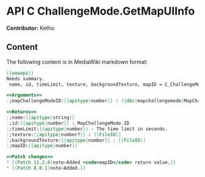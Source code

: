 # API C ChallengeMode.GetMapUIInfo

**Contributor:** Ketho

## Content

The following content is in MediaWiki markdown format:

```mediawiki
{{wowapi}}
Needs summary.
 name, id, timeLimit, texture, backgroundTexture, mapID = C_ChallengeMode.GetMapUIInfo(mapChallengeModeID)

==Arguments==
:;mapChallengeModeID:{{apitype|number}} : {{dbc|mapchallengemode|MapChallengeMode.ID}}

==Returns==
:;name:{{apitype|string}}
:;id:{{apitype|number}} : MapChallengeMode.ID
:;timeLimit:{{apitype|number}} - The time limit in seconds.
:;texture:{{apitype|number?}} : [[FileID]]
:;backgroundTexture:{{apitype|number}} : [[FileID]]
:;mapID:{{apitype|number}}

==Patch changes==
* {{Patch 11.2.0|note=Added <code>mapID</code> return value.}}
* {{Patch 8.0.1|note=Added.}}
```